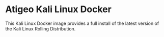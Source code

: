 # Atigeo Kali Linux Docker
This Kali Linux Docker image provides a full install of the latest version of the Kali Linux Rolling Distribution.

